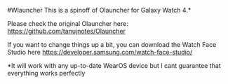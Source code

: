 #Wlauncher
This is a spinoff of Olauncher for Galaxy Watch 4.*

Please check the original Olauncher here: https://github.com/tanujnotes/Olauncher

If you want to change things up a bit, you can download the Watch Face Studio here https://developer.samsung.com/watch-face-studio/

*It will work with any up-to-date WearOS device but I cant guarantee that everything works perfectly
